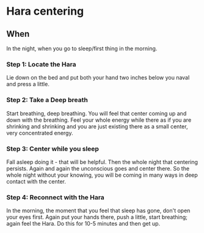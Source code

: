 # Hara centering

## When
In the night, when you go to sleep/first thing in the morning.


### Step 1: Locate the Hara
Lie down on the bed and put both your hand two inches below you naval and press a little.

### Step 2: Take a Deep breath
Start breathing, deep breathing. You will feel that center coming up and down with the breathing. Feel your whole energy while there as if you are shrinking and shrinking and you are just existing there as a small center, very concentrated energy.

### Step 3: Center while you sleep
Fall asleep doing it - that will be helpful. Then the whole night that centering persists. Again and again the unconscious goes and center there. So the whole night without your knowing, you will be coming in many ways in deep contact with the center.

### Step 4: Reconnect with the Hara
In the morning, the moment that you feel that sleep has gone, don't open your eyes first. Again put your hands there, push a little, start breathing; again feel the Hara. Do this for 10-5 minutes and then get up.

